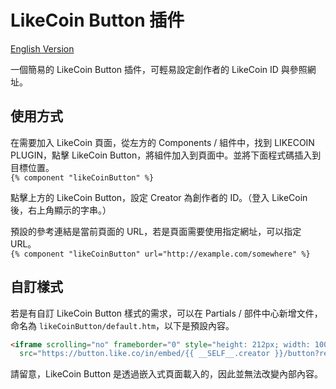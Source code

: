 LikeCoin Button 插件
===
[English Version](./README.en.md)  

一個簡易的 LikeCoin Button 插件，可輕易設定創作者的 LikeCoin ID 與參照網址。  

使用方式
----
在需要加入 LikeCoin 頁面，從左方的 Components / 組件中，找到 LIKECOIN PLUGIN，點擊 LikeCoin Button，將組件加入到頁面中。並將下面程式碼插入到目標位置。  
` {% component "likeCoinButton" %} `  

點擊上方的 LikeCoin Button，設定 Creator 為創作者的 ID。（登入 LikeCoin 後，右上角顯示的字串。）  

預設的參考連結是當前頁面的 URL，若是頁面需要使用指定網址，可以指定 URL。  
` {% component "likeCoinButton" url="http://example.com/somewhere" %} `  

自訂樣式
----
若是有自訂 LikeCoin Button 樣式的需求，可以在 Partials / 部件中心新增文件，命名為 `likeCoinButton/default.htm`，以下是預設內容。  
```html
<iframe scrolling="no" frameborder="0" style="height: 212px; width: 100%; overflow: hidden;"
  src="https://button.like.co/in/embed/{{ __SELF__.creator }}/button?referrer={{ __SELF__.url }}"></iframe>
```
請留意，LikeCoin Button 是透過嵌入式頁面載入的，因此並無法改變內部內容。  